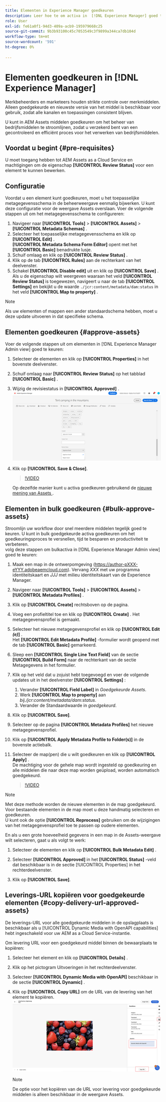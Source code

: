 ```yaml
---
title: Elementen in Experience Manager goedkeuren
description: Leer hoe te om activa in  [!DNL Experience Manager] goed te keuren.
role: User
exl-id: fe61a0f1-94d3-409a-acb9-195979668c25
source-git-commit: 9b3b93100c45c7053549c3f9899a344ca7db104d
workflow-type: tm+mt
source-wordcount: '591'
ht-degree: 0%

---
```


# Elementen goedkeuren in [!DNL Experience Manager]

Merkbeheerders en marketeers houden strikte controle over merkmiddelen. Alleen goedgekeurde en nieuwste versie van het middel is beschikbaar voor gebruik, zodat alle kanalen en toepassingen consistent blijven.

U kunt in AEM Assets middelen goedkeuren om het beheer van bedrijfsmiddelen te stroomlijnen, zodat u verzekerd bent van een gecontroleerd en efficiënt proces voor het verwerken van bedrijfsmiddelen.

## Voordat u begint {#pre-requisites}

U moet toegang hebben tot AEM Assets as a Cloud Service en machtigingen om de eigenschap **[!UICONTROL Review Status]** voor een element te kunnen bewerken.

## Configuratie

Voordat u een element kunt goedkeuren, moet u het toepasselijke metagegevensschema in de beheerweergave eenmalig bijwerken. U kunt deze configuratie voor de weergave Assets overslaan. Voer de volgende stappen uit om het metagegevensschema te configureren:

1. Navigeer naar **[!UICONTROL Tools]** > **[!UICONTROL Assets]** > **[!UICONTROL Metadata Schemas]** .
1. Selecteer het toepasselijke metagegevensschema en klik op **[!UICONTROL Edit]** . <br> **[!UICONTROL Metadata Schema Form Editor]** opent met het **[!UICONTROL Basic]** benadrukte lusje.
1. Schuif omlaag en klik op **[!UICONTROL Review Status]** .
1. Klik op de tab **[!UICONTROL Rules]** aan de rechterkant van het deelvenster.
1. Schakel **[!UICONTROL Disable edit]** uit en klik op **[!UICONTROL Save]** .
Als u de eigenschap wilt weergeven waaraan het veld **[!UICONTROL Review Status]** is toegewezen, navigeert u naar de tab **[!UICONTROL Settings]** en bekijkt u de waarde `./jcr:content/metadata/dam:status` in het veld **[!UICONTROL Map to property]** .

>[!NOTE]
>
>Als uw elementen of mappen een ander standaardschema hebben, moet u deze update uitvoeren in dat specifieke schema.

## Elementen goedkeuren {#approve-assets}

Voer de volgende stappen uit om elementen in [!DNL Experience Manager Admin view] goed te keuren:

1. Selecteer de elementen en klik op **[!UICONTROL Properties]** in het bovenste deelvenster.
1. Schuif omlaag naar **[!UICONTROL Review Status]** op het tabblad **[!UICONTROL Basic]** .
1. Wijzig de revisiestatus in **[!UICONTROL Approved]** .
   ![afbeelding](/help/assets/assets/approve-old-ui.png)
1. Klik op **[!UICONTROL Save & Close]**.

   >[!VIDEO](https://video.tv.adobe.com/v/3427430)

   Op dezelfde manier kunt u activa goedkeuren gebruikend de [ nieuwe mening van Assets ](/help/assets/manage-organize-assets-view.md).

## Elementen in bulk goedkeuren {#bulk-approve-assets}

Stroomlijn uw workflow door snel meerdere middelen tegelijk goed te keuren. U kunt in bulk goedgekeurde activa goedkeuren om het goedkeuringsproces te versnellen, tijd te besparen en productiviteit te verbeteren.
<br> volg deze stappen om bulkactiva in [!DNL Experience Manager Admin view] goed te keuren:

1. Maak een map in de ontwerpomgeving (https://author-pXXX-eYYY.adobeaemcloud.com). Vervang _XXX_ met uw programma identiteitskaart en _JJJ_ met milieu identiteitskaart van de Experience Manager.
1. Navigeer naar **[!UICONTROL Tools]** > **[!UICONTROL Assets]** > **[!UICONTROL Metadata Profiles]** .
1. Klik op **[!UICONTROL Create]** rechtsboven op de pagina.
1. Voeg een profieltitel toe en klik op **[!UICONTROL Create]** . Het metagegevensprofiel is gemaakt.
1. Selecteer het nieuwe metagegevensprofiel en klik op **[!UICONTROL Edit _(e)_]** . <br> Het **[!UICONTROL Edit Metadata Profile]** -formulier wordt geopend met de tab **[!UICONTROL Basic]** gemarkeerd.
1. Sleep een **[!UICONTROL Single Line Text Field]** van de sectie **[!UICONTROL Build Form]** naar de rechterkant van de sectie Metagegevens in het formulier.
1. Klik op het veld dat u zojuist hebt toegevoegd en voer de volgende updates uit in het deelvenster **[!UICONTROL Settings]** :
   1. Verander **[!UICONTROL Field Label]** in _Goedgekeurde Assets_.
   1. Werk **[!UICONTROL Map to property]** aan _bij./jcr:content/metadata/dam:status_.
   1. Verander de Standaardwaarde in _goedgekeurd_.

1. Klik op **[!UICONTROL Save]**.
1. Selecteer op de pagina **[!UICONTROL Metadata Profiles]** het nieuwe metagegevensprofiel.
1. Klik op **[!UICONTROL Apply Metadata Profile to Folder(s)]** in de bovenste actiebalk.
1. Selecteer de map(pen) die u wilt goedkeuren en klik op **[!UICONTROL Apply]** .
   <br> De machtiging voor de gehele map wordt ingesteld op goedkeuring en alle middelen die naar deze map worden geüpload, worden automatisch goedgekeurd.

   >[!VIDEO](https://video.tv.adobe.com/v/3427431)

>[!NOTE]
> 
>Met deze methode worden de nieuwe elementen in de map goedgekeurd. Voor bestaande elementen in de map moet u deze handmatig selecteren en goedkeuren. <br> U kunt ook de optie **[!UICONTROL Reprocess]** gebruiken om de wijzigingen van het metagegevensprofiel toe te passen op oudere elementen.

En als u een grote hoeveelheid gegevens in een map in de Assets-weergave wilt selecteren, gaat u als volgt te werk:

1. Selecteer de elementen en klik op **[!UICONTROL Bulk Metadata Edit]** .

1. Selecteer **[!UICONTROL Approved]** in het **[!UICONTROL Status]** -veld dat beschikbaar is in de sectie [!UICONTROL Properties] in het rechterdeelvenster.

1. Klik op **[!UICONTROL Save]**.

## Leverings-URL kopiëren voor goedgekeurde elementen {#copy-delivery-url-approved-assets}

De leverings-URL voor alle goedgekeurde middelen in de opslagplaats is beschikbaar als u [!UICONTROL Dynamic Media with OpenAPI capabilities] hebt ingeschakeld voor uw AEM as a Cloud Service-instantie.

Om levering URL voor een goedgekeurd middel binnen de bewaarplaats te kopiëren:

1. Selecteer het element en klik op **[!UICONTROL Details]** .

1. Klik op het pictogram Uitvoeringen in het rechterdeelvenster.

1. Selecteer **[!UICONTROL Dynamic Media with OpenAPI]** beschikbaar in de sectie **[!UICONTROL Dynamic]** .

1. Klik op **[!UICONTROL Copy URL]** om de URL van de levering van het element te kopiëren.
   ![ exemplaarlevering URL ](/help/assets/assets/copy-delivery-url.png)

   >[!NOTE]
   >
   >De optie voor het kopiëren van de URL voor levering voor goedgekeurde middelen is alleen beschikbaar in de weergave Assets.
